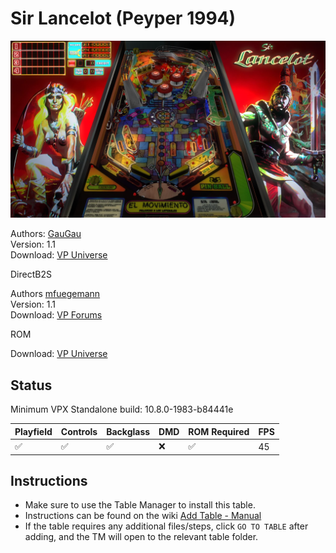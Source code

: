 # Sir Lancelot (Peyper 1994)

![Table Preview](../../images/vpx-sirlancelot.png)

Authors: [GauGau](https://vpuniverse.com/profile/43510-gaugau/)  
Version: 1.1  
Download: [VP Universe](https://vpuniverse.com/files/file/15042-sir-lancelot-peyper-1994-11/)

DirectB2S

Authors [mfuegemann](https://www.vpforums.org/index.php?showuser=5944)  
Version: 1.1  
Download: [VP Forums](https://www.vpforums.org/index.php?app=downloads&showfile=11828)

ROM

Download: [VP Universe](https://vpuniverse.com/files/file/4161-sir-lancelot/)

## Status 

Minimum VPX Standalone build: 10.8.0-1983-b84441e

| Playfield | Controls | Backglass | DMD | ROM Required | FPS | 
|-----------|----------|-----------|-----|--------------|-----|
| :white_check_mark: | :white_check_mark: | :white_check_mark: | :x: | :white_check_mark: | 45 |

## Instructions

- Make sure to use the Table Manager to install this table.
- Instructions can be found on the wiki [Add Table - Manual](https://github.com/LegendsUnchained/vpx-standalone-alp4k/wiki/%5B04%5D-%F0%9F%A7%A1-TM-%E2%80%90-Other-Features#add-table---manual)
- If the table requires any additional files/steps, click `GO TO TABLE` after adding, and the TM will open to the relevant table folder.

